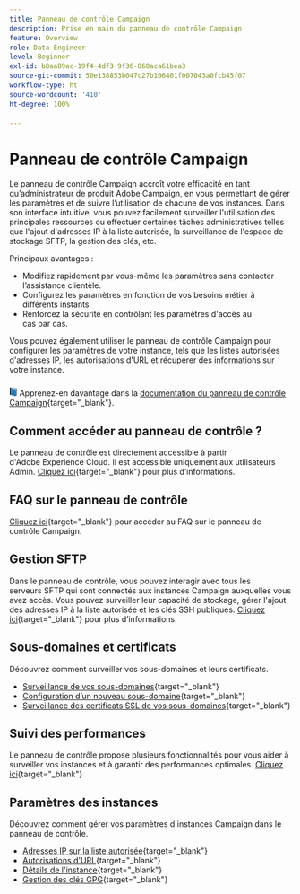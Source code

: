 ```yaml
---
title: Panneau de contrôle Campaign
description: Prise en main du panneau de contrôle Campaign
feature: Overview
role: Data Engineer
level: Beginner
exl-id: b8aa89ac-19f4-4df3-9f36-860aca61bea3
source-git-commit: 50e138853b047c27b106401f007043a0fcb45f07
workflow-type: ht
source-wordcount: '410'
ht-degree: 100%

---
```


# Panneau de contrôle Campaign

Le panneau de contrôle Campaign accroît votre efficacité en tant qu’administrateur de produit Adobe Campaign, en vous permettant de gérer les paramètres et de suivre l’utilisation de chacune de vos instances. Dans son interface intuitive, vous pouvez facilement surveiller l&#39;utilisation des principales ressources ou effectuer certaines tâches administratives telles que l&#39;ajout d&#39;adresses IP à la liste autorisée, la surveillance de l&#39;espace de stockage SFTP, la gestion des clés, etc.

Principaux avantages :

* Modifiez rapidement par vous-même les paramètres sans contacter l’assistance clientèle.
* Configurez les paramètres en fonction de vos besoins métier à différents instants.
* Renforcez la sécurité en contrôlant les paramètres d&#39;accès au cas par cas.

Vous pouvez également utiliser le panneau de contrôle Campaign pour configurer les paramètres de votre instance, tels que les listes autorisées d&#39;adresses IP, les autorisations d&#39;URL et récupérer des informations sur votre instance.

![](../assets/do-not-localize/book.png) Apprenez-en davantage dans la [documentation du panneau de contrôle Campaign](https://experienceleague.adobe.com/docs/control-panel/using/control-panel-home.html?lang=fr){target=&quot;_blank&quot;}.

## Comment accéder au panneau de contrôle ?

Le panneau de contrôle est directement accessible à partir d&#39;Adobe Experience Cloud. Il est accessible uniquement aux utilisateurs Admin. [Cliquez ici](https://experienceleague.adobe.com/docs/control-panel/using/discover-control-panel/accessing-control-panel.html?lang=fr){target=&quot;_blank&quot;} pour plus d’informations.

## FAQ sur le panneau de contrôle

[Cliquez ici](https://experienceleague.adobe.com/docs/control-panel/using/faq.html?lang=fr#control-panel){target=&quot;_blank&quot;} pour accéder au FAQ sur le panneau de contrôle Campaign.

## Gestion SFTP

Dans le panneau de contrôle, vous pouvez interagir avec tous les serveurs SFTP qui sont connectés aux instances Campaign auxquelles vous avez accès. Vous pouvez surveiller leur capacité de stockage, gérer l&#39;ajout des adresses IP à la liste autorisée et les clés SSH publiques. [Cliquez ici](https://experienceleague.adobe.com/docs/control-panel/using/sftp-management/about-sftp-management.html?lang=fr#sftp-management){target=&quot;_blank&quot;} pour plus d’informations.

## Sous-domaines et certificats

Découvrez comment surveiller vos sous-domaines et leurs certificats.

* [Surveillance de vos sous-domaines](https://experienceleague.adobe.com/docs/control-panel/using/subdomains-and-certificates/monitoring-subdomains.html?lang=fr){target=&quot;_blank&quot;}
* [Configuration d’un nouveau sous-domaine](https://experienceleague.adobe.com/docs/control-panel/using/subdomains-and-certificates/setting-up-new-subdomain.html?lang=fr){target=&quot;_blank&quot;}
* [Surveillance des certificats SSL de vos sous-domaines](https://experienceleague.adobe.com/docs/control-panel/using/subdomains-and-certificates/monitoring-ssl-certificates.html?lang=fr){target=&quot;_blank&quot;}

## Suivi des performances

Le panneau de contrôle propose plusieurs fonctionnalités pour vous aider à surveiller vos instances et à garantir des performances optimales. [Cliquez ici](https://experienceleague.adobe.com/docs/control-panel/using/performance-monitoring/about-performance-monitoring.html?lang=fr){target=&quot;_blank&quot;}


## Paramètres des instances

Découvrez comment gérer vos paramètres d&#39;instances Campaign dans le panneau de contrôle.
* [Adresses IP sur la liste autorisée](https://experienceleague.adobe.com/docs/control-panel/using/instances-settings/ip-allow-listing-instance-access.html?lang=fr){target=&quot;_blank&quot;}
* [Autorisations d&#39;URL](https://experienceleague.adobe.com/docs/control-panel/using/instances-settings/url-permissions.html?lang=fr){target=&quot;_blank&quot;}
* [Détails de l&#39;instance](https://experienceleague.adobe.com/docs/control-panel/using/instances-settings/instance-details.html?lang=fr){target=&quot;_blank&quot;}
* [Gestion des clés GPG](https://experienceleague.adobe.com/docs/control-panel/using/instances-settings/gpg-keys-management.html?lang=fr){target=&quot;_blank&quot;}
